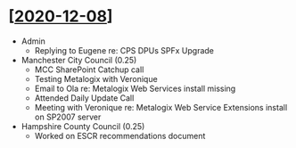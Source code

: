 # [[2020-12-08]]

- Admin
  - Replying to Eugene re: CPS DPUs SPFx Upgrade
- Manchester City Council (0.25)
  - MCC SharePoint Catchup call
  - Testing Metalogix with Veronique
  - Email to Ola re: Metalogix Web Services install missing
  - Attended Daily Update Call
  - Meeting with Veronique re: Metalogix Web Service Extensions install on SP2007 server
- Hampshire County Council (0.25)
  - Worked on ESCR recommendations document

[//begin]: # "Autogenerated link references for markdown compatibility"
[2020-12-08]: 2020-12-08 "2020-12-08"
[//end]: # "Autogenerated link references"